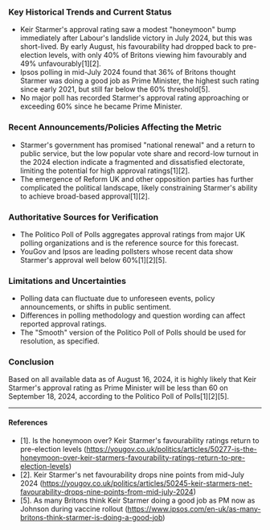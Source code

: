### Key Historical Trends and Current Status

- Keir Starmer's approval rating saw a modest "honeymoon" bump immediately after Labour's landslide victory in July 2024, but this was short-lived. By early August, his favourability had dropped back to pre-election levels, with only 40% of Britons viewing him favourably and 49% unfavourably[1][2].
- Ipsos polling in mid-July 2024 found that 36% of Britons thought Starmer was doing a good job as Prime Minister, the highest such rating since early 2021, but still far below the 60% threshold[5].
- No major poll has recorded Starmer's approval rating approaching or exceeding 60% since he became Prime Minister.

### Recent Announcements/Policies Affecting the Metric

- Starmer's government has promised "national renewal" and a return to public service, but the low popular vote share and record-low turnout in the 2024 election indicate a fragmented and dissatisfied electorate, limiting the potential for high approval ratings[1][2].
- The emergence of Reform UK and other opposition parties has further complicated the political landscape, likely constraining Starmer's ability to achieve broad-based approval[1][2].

### Authoritative Sources for Verification

- The Politico Poll of Polls aggregates approval ratings from major UK polling organizations and is the reference source for this forecast.
- YouGov and Ipsos are leading pollsters whose recent data show Starmer's approval well below 60%[1][2][5].

### Limitations and Uncertainties

- Polling data can fluctuate due to unforeseen events, policy announcements, or shifts in public sentiment.
- Differences in polling methodology and question wording can affect reported approval ratings.
- The "Smooth" version of the Politico Poll of Polls should be used for resolution, as specified.

### Conclusion

Based on all available data as of August 16, 2024, it is highly likely that Keir Starmer's approval rating as Prime Minister will be less than 60 on September 18, 2024, according to the Politico Poll of Polls[1][2][5].

---

#### References

- [1]. Is the honeymoon over? Keir Starmer's favourability ratings return to pre-election levels (https://yougov.co.uk/politics/articles/50277-is-the-honeymoon-over-keir-starmers-favourability-ratings-return-to-pre-election-levels)
- [2]. Keir Starmer's net favourability drops nine points from mid-July 2024 (https://yougov.co.uk/politics/articles/50245-keir-starmers-net-favourability-drops-nine-points-from-mid-july-2024)
- [5]. As many Britons think Keir Starmer doing a good job as PM now as Johnson during vaccine rollout (https://www.ipsos.com/en-uk/as-many-britons-think-starmer-is-doing-a-good-job)